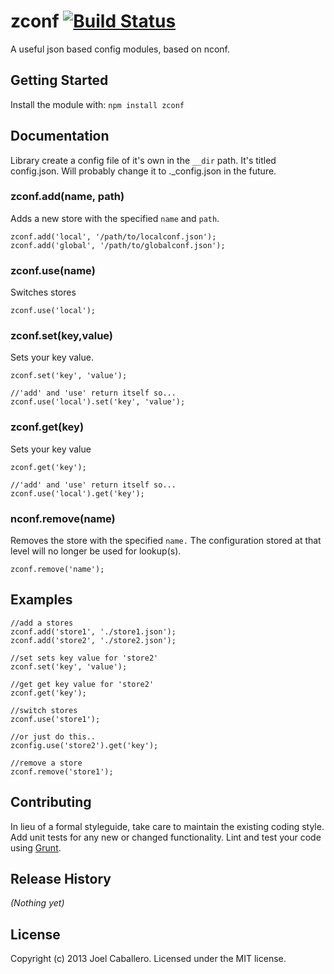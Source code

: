 # zconf [![Build Status](https://travis-ci.org/zther/zconf.png?branch=master)](https://travis-ci.org/zther/zconf)

A useful json based config modules, based on nconf.

## Getting Started
Install the module with: `npm install zconf`

## Documentation
Library create a config file of it's own in the `__dir` path.  It's titled config.json.  Will probably change it to ._config.json in the future.

### zconf.add(name, path)
Adds a new store with the specified `name` and `path`.

	zconf.add('local', '/path/to/localconf.json');
  	zconf.add('global', '/path/to/globalconf.json');

### zconf.use(name)
Switches stores

	zconf.use('local');
	
### zconf.set(key,value)
Sets your key value.

	zconf.set('key', 'value');
	
	//'add' and 'use' return itself so...
	zconf.use('local').set('key', 'value');
	

### zconf.get(key)
Sets your key value

	zconf.get('key');
	
	//'add' and 'use' return itself so...
	zconf.use('local').get('key');

### nconf.remove(name)
Removes the store with the specified `name.` The configuration stored at that level will no longer be used for lookup(s).

	zconf.remove('name');


## Examples
 
	//add a stores
 	zconf.add('store1', './store1.json');
 	zconf.add('store2', './store2.json');
 
 	//set sets key value for 'store2'
 	zconf.set('key', 'value');
 
 	//get get key value for 'store2'
	zconf.get('key');
	
	//switch stores
	zconf.use('store1');
	
	//or just do this..
	zconfig.use('store2').get('key');
	
	//remove a store
	zconf.remove('store1');

## Contributing
In lieu of a formal styleguide, take care to maintain the existing coding style. Add unit tests for any new or changed functionality. Lint and test your code using [Grunt](http://gruntjs.com/).

## Release History
_(Nothing yet)_

## License
Copyright (c) 2013 Joel Caballero. Licensed under the MIT license.
